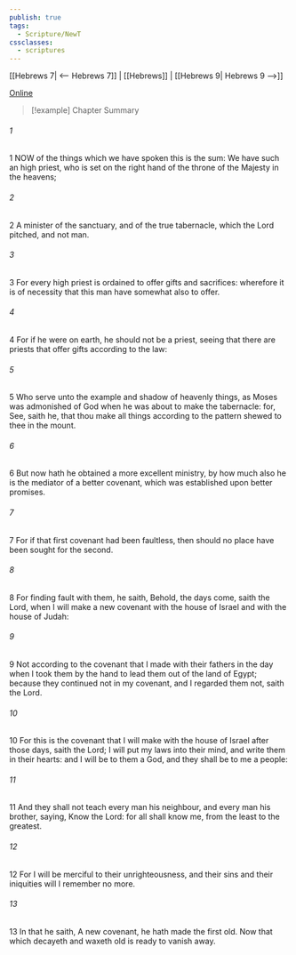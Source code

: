 ```yaml
---
publish: true
tags:
  - Scripture/NewT
cssclasses:
  - scriptures
---
```

[[Hebrews 7| <-- Hebrews 7]] | [[Hebrews]] | [[Hebrews 9| Hebrews 9 -->]]

[Online](https://churchofjesuschrist.org/study/scriptures/nt/heb/8?lang=eng)

>[!example] Chapter Summary
>
###### 1
1 NOW of the things which we have spoken this is the sum: We have such an high priest, who is set on the right hand of the throne of the Majesty in the heavens;
###### 2
2 A minister of the sanctuary, and of the true tabernacle, which the Lord pitched, and not man.
###### 3
3 For every high priest is ordained to offer gifts and sacrifices: wherefore it is of necessity that this man have somewhat also to offer.
###### 4
4 For if he were on earth, he should not be a priest, seeing that there are priests that offer gifts according to the law:
###### 5
5 Who serve unto the example and shadow of heavenly things, as Moses was admonished of God when he was about to make the tabernacle: for, See, saith he, that thou make all things according to the pattern shewed to thee in the mount.
###### 6
6 But now hath he obtained a more excellent ministry, by how much also he is the mediator of a better covenant, which was established upon better promises.
###### 7
7 For if that first covenant had been faultless, then should no place have been sought for the second.
###### 8
8 For finding fault with them, he saith, Behold, the days come, saith the Lord, when I will make a new covenant with the house of Israel and with the house of Judah:
###### 9
9 Not according to the covenant that I made with their fathers in the day when I took them by the hand to lead them out of the land of Egypt; because they continued not in my covenant, and I regarded them not, saith the Lord.
###### 10
10 For this is the covenant that I will make with the house of Israel after those days, saith the Lord; I will put my laws into their mind, and write them in their hearts: and I will be to them a God, and they shall be to me a people:
###### 11
11 And they shall not teach every man his neighbour, and every man his brother, saying, Know the Lord: for all shall know me, from the least to the greatest.
###### 12
12 For I will be merciful to their unrighteousness, and their sins and their iniquities will I remember no more.
###### 13
13 In that he saith, A new covenant, he hath made the first old. Now that which decayeth and waxeth old is ready to vanish away.



